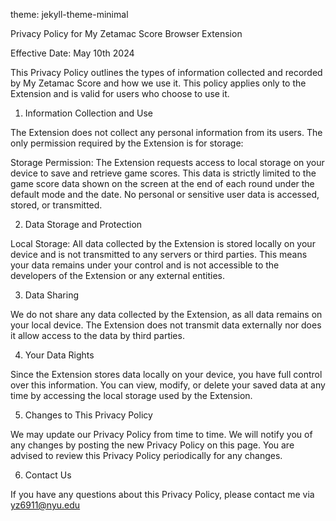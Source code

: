 theme: jekyll-theme-minimal

Privacy Policy for My Zetamac Score Browser Extension

Effective Date: May 10th 2024

This Privacy Policy outlines the types of information collected and recorded by My Zetamac Score and how we use it. 
This policy applies only to the Extension and is valid for users who choose to use it.

1. Information Collection and Use

The Extension does not collect any personal information from its users. 
The only permission required by the Extension is for storage:

Storage Permission: The Extension requests access to local storage on your device to save and retrieve game scores. 
This data is strictly limited to the game score data shown on the screen at the end of each round under the default mode and the date.
No personal or sensitive user data is accessed, stored, or transmitted.

2. Data Storage and Protection

Local Storage: All data collected by the Extension is stored locally on your device and is not transmitted to any servers or third parties. 
This means your data remains under your control and is not accessible to the developers of the Extension or any external entities.

3. Data Sharing

We do not share any data collected by the Extension, as all data remains on your local device. 
The Extension does not transmit data externally nor does it allow access to the data by third parties.

4. Your Data Rights

Since the Extension stores data locally on your device, you have full control over this information. 
You can view, modify, or delete your saved data at any time by accessing the local storage used by the Extension.

5. Changes to This Privacy Policy

We may update our Privacy Policy from time to time. We will notify you of any changes by posting the new Privacy Policy on this page.
You are advised to review this Privacy Policy periodically for any changes.

6. Contact Us

If you have any questions about this Privacy Policy, please contact me via yz6911@nyu.edu
